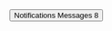 <Button size="lg" class="relative">
    <EnvelopeSolid class="w-4 h-4 me-2 text-white dark:text-white" />
    <span class="sr-only">Notifications</span>
    Messages
    <Indicator color="red" border size="xl" placement="top-right">
      <span class="text-white text-xs font-bold">8</span>
    </Indicator>
</Button>